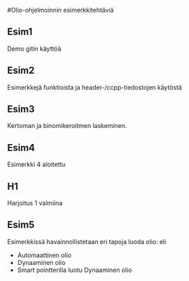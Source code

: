 #Olio-ohjelmoinnin esimerkkitehtäviä

## Esim1

Demo gitin käyttöä

## Esim2

Esimerkkejä funktioista ja header-/ccpp-tiedostojen käytöstä

## Esim3

Kertoman ja binomikeroitmen laskeminen.

## Esim4

Esimerkki 4 aloitettu

## H1

Harjoitus 1 valmiina

## Esim5

Esimerkkissä havainnollistetaan eri tapoja luoda olio: eli
<ul>
<li>Automaattinen olio</li>
<li>Dynaaminen olio</li>
<li>Smart pointterilla luotu Dynaaminen olio</li>
</ui>